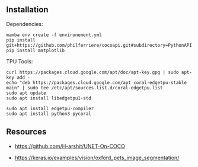 ## Installation

Dependencies:

    mamba env create -f environement.yml
    pip install git+https://github.com/philferriere/cocoapi.git#subdirectory=PythonAPI
    pip install matplotlib

TPU Tools:

    curl https://packages.cloud.google.com/apt/doc/apt-key.gpg | sudo apt-key add -
    echo "deb https://packages.cloud.google.com/apt coral-edgetpu-stable main" | sudo tee /etc/apt/sources.list.d/coral-edgetpu.list
    sudo apt update
    sudo apt install libedgetpu1-std

    sudo apt install edgetpu-compiler	
    sudo apt install python3-pycoral


## Resources

* https://github.com/H-arshit/UNET-On-COCO

* https://keras.io/examples/vision/oxford_pets_image_segmentation/
